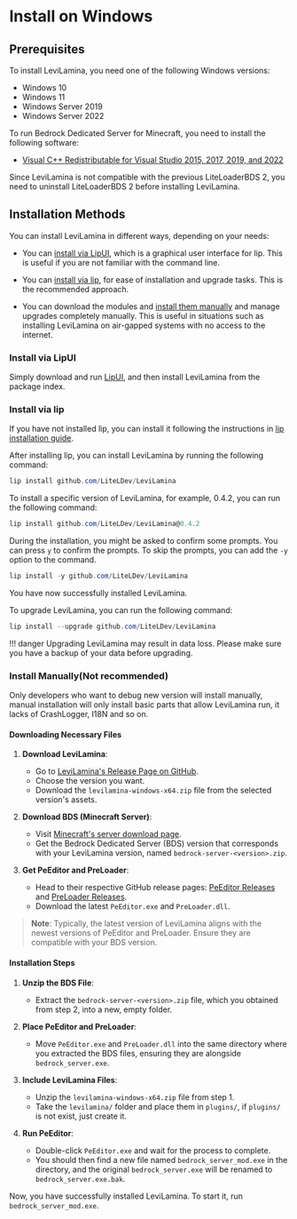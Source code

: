 # Install on Windows

## Prerequisites

To install LeviLamina, you need one of the following Windows versions:

- Windows 10
- Windows 11
- Windows Server 2019
- Windows Server 2022

To run Bedrock Dedicated Server for Minecraft, you need to install the following software:

- [Visual C++ Redistributable for Visual Studio 2015, 2017, 2019, and 2022](https://aka.ms/vs/17/release/vc_redist.x64.exe)

Since LeviLamina is not compatible with the previous LiteLoaderBDS 2, you need to uninstall LiteLoaderBDS 2 before installing LeviLamina.

## Installation Methods

You can install LeviLamina in different ways, depending on your needs:

- You can [install via LipUI](#install-via-lipui), which is a graphical user interface for lip. This is useful if you are not familiar with the command line.

- You can [install via lip](#install-via-lip), for ease of installation and upgrade tasks. This is the recommended approach.

- You can download the modules and [install them manually](#install-manually) and manage upgrades completely manually. This is useful in situations such as installing LeviLamina on air-gapped systems with no access to the internet.

### Install via LipUI

Simply download and run [LipUI](https://github.com/lippkg/LipUI), and then install LeviLamina from the package index.

### Install via lip

If you have not installed lip, you can install it following the instructions in [lip installation guide](https://docs.lippkg.com/install/).

After installing lip, you can install LeviLamina by running the following command:

```powershell
lip install github.com/LiteLDev/LeviLamina
```

To install a specific version of LeviLamina, for example, 0.4.2, you can run the following command:

```powershell
lip install github.com/LiteLDev/LeviLamina@0.4.2
```

During the installation, you might be asked to confirm some prompts. You can press `y` to confirm the prompts. To skip the prompts, you can add the `-y` option to the command.

```powershell
lip install -y github.com/LiteLDev/LeviLamina
```

You have now successfully installed LeviLamina.

To upgrade LeviLamina, you can run the following command:

```powershell
lip install --upgrade github.com/LiteLDev/LeviLamina
```

!!! danger
    Upgrading LeviLamina may result in data loss. Please make sure you have a backup of your data before upgrading.

### Install Manually(Not recommended)

Only developers who want to debug new version will install manually, manual installation will only install basic parts that allow LeviLamina run, it lacks of CrashLogger, I18N and so on.

#### Downloading Necessary Files

1. **Download LeviLamina**:
      - Go to [LeviLamina's Release Page on GitHub](https://github.com/LiteLDev/LeviLamina/releases).
      - Choose the version you want.
      - Download the `levilamina-windows-x64.zip` file from the selected version's assets.

2. **Download BDS (Minecraft Server)**:
      - Visit [Minecraft's server download page](https://www.minecraft.net/en-us/download/server/bedrock).
      - Get the Bedrock Dedicated Server (BDS) version that corresponds with your LeviLamina version, named `bedrock-server-<version>.zip`.

3. **Get PeEditor and PreLoader**:
      - Head to their respective GitHub release pages: [PeEditor Releases](https://github.com/LiteLDev/PeEditor/releases) and [PreLoader Releases](https://github.com/LiteLDev/PreLoader/releases).
      - Download the latest `PeEditor.exe` and `PreLoader.dll`.

> **Note**: Typically, the latest version of LeviLamina aligns with the newest versions of PeEditor and PreLoader. Ensure they are compatible with your BDS version.

#### Installation Steps

1. **Unzip the BDS File**:
      - Extract the `bedrock-server-<version>.zip` file, which you obtained from step 2, into a new, empty folder.

2. **Place PeEditor and PreLoader**:
      - Move `PeEditor.exe` and `PreLoader.dll` into the same directory where you extracted the BDS files, ensuring they are alongside `bedrock_server.exe`.

3. **Include LeviLamina Files**:
      - Unzip the `levilamina-windows-x64.zip` file from step 1.
      - Take the `levilamina/` folder and place them in `plugins/`, if `plugins/` is not exist, just create it.

4. **Run PeEditor**:
      - Double-click `PeEditor.exe` and wait for the process to complete.
      - You should then find a new file named `bedrock_server_mod.exe` in the directory, and the original `bedrock_server.exe` will be renamed to `bedrock_server.exe.bak`.

Now, you have successfully installed LeviLamina. To start it, run `bedrock_server_mod.exe`.
